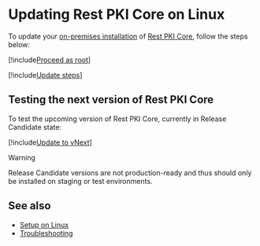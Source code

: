 ﻿# Updating Rest PKI Core on Linux

To update your [on-premises installation](../index.md) of [Rest PKI Core](../../index.md), follow the steps below:

[!include[Proceed as root](../../../../includes/linux/su.md)]

[!include[Update steps](../../../../../../includes/rest-pki/core/linux/update.md)]

<a name="vnext" />

## Testing the next version of Rest PKI Core

To test the upcoming version of Rest PKI Core, currently in Release Candidate state:

[!include[Update to vNext](../../../../../../includes/rest-pki/core/linux/update-vnext.md)]

> [!WARNING]
> Release Candidate versions are not production-ready and thus should only be installed on
> staging or test environments.

## See also

* [Setup on Linux](index.md)
* [Troubleshooting](troubleshoot/index.md)
